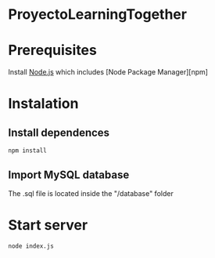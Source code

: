 # ProyectoLearningTogether


# Prerequisites

Install [Node.js](https://nodejs.org/en/) which includes [Node Package Manager][npm]

# Instalation

## Install dependences
```
npm install
````

## Import MySQL database

The .sql file is located inside the "/database" folder

# Start server
```
node index.js
````
